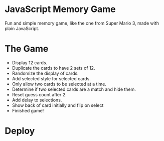 # JavaScript Memory Game

Fun and simple memory game, like the one from Super Mario 3, made with plain JavaScript.

# The Game

* Display 12 cards.
* Duplicate the cards to have 2 sets of 12.
* Randomize the display of cards.
* Add selected style for selected cards.
* Only allow two cards to be selected at a time.
* Determine if two selected cards are a match and hide them.
* Reset guess count after 2.
* Add delay to selections.
* Show back of card initially and flip on select
* Finished game!

# Deploy
